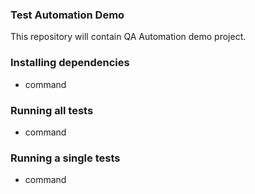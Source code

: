 ### Test Automation Demo
This repository will contain QA Automation demo project.

### Installing dependencies
* command

### Running all tests
* command

### Running a single tests
* command
